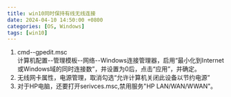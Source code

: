 ```yaml
---
title: win10同时保持有线无线连接
date: 2024-04-10 14:50:00 +0800
categories: [OS, Windows]
tags: [win10]
---
```


1. cmd--gpedit.msc  
   计算机配置--管理模板--网络--Windows连接管理器，启用“最小化到Internet或Windows域的同时连接数”，并设置为0后，点击“应用”，并确定。  
2. 无线网卡属性，电源管理，取消勾选“允许计算机关闭此设备以节约电源”  
3. 对于HP电脑，还要打开serivces.msc,禁用服务"HP LAN/WAN/WWAN"。
